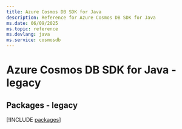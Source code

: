 ```yaml
---
title: Azure Cosmos DB SDK for Java
description: Reference for Azure Cosmos DB SDK for Java
ms.date: 06/09/2025
ms.topic: reference
ms.devlang: java
ms.service: cosmosdb
---
```

# Azure Cosmos DB SDK for Java - legacy
## Packages - legacy
[!INCLUDE [packages](cosmos-db-index.md)]